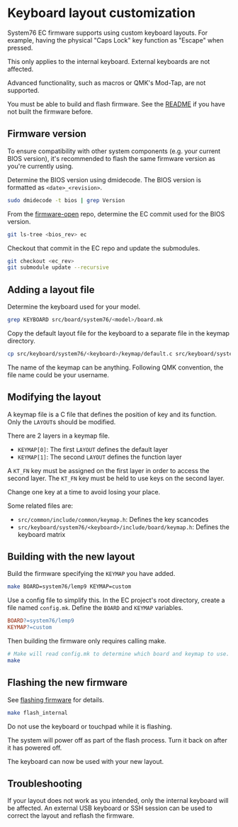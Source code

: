 # Keyboard layout customization

System76 EC firmware supports using custom keyboard layouts. For example,
having the physical "Caps Lock" key function as "Escape" when pressed.

This only applies to the internal keyboard. External keyboards are not
affected.

Advanced functionality, such as macros or QMK's Mod-Tap, are not supported.

You must be able to build and flash firmware. See the [README](../README.md)
if you have not built the firmware before.

## Firmware version

To ensure compatibility with other system components (e.g. your current BIOS
version), it's recommended to flash the same firmware version as you're
currently using.

Determine the BIOS version using dmidecode. The BIOS version is formatted as
`<date>_<revision>`.

```sh
sudo dmidecode -t bios | grep Version
```

From the [firmware-open](https://github.com/system76/firmware-open) repo,
determine the EC commit used for the BIOS version.

```sh
git ls-tree <bios_rev> ec
```

Checkout that commit in the EC repo and update the submodules.

```sh
git checkout <ec_rev>
git submodule update --recursive
```

## Adding a layout file

Determine the keyboard used for your model.

```sh
grep KEYBOARD src/board/system76/<model>/board.mk
```

Copy the default layout file for the keyboard to a separate file in the keymap
directory.

```sh
cp src/keyboard/system76/<keyboard>/keymap/default.c src/keyboard/system76/<keyboard>/keymap/<custom>.c
```

The name of the keymap can be anything. Following QMK convention, the file name
could be your username.

## Modifying the layout

A keymap file is a C file that defines the position of key and its function.
Only the `LAYOUT`s should be modified.

There are 2 layers in a keymap file.

- `KEYMAP[0]`: The first `LAYOUT` defines the default layer
- `KEYMAP[1]`: The second `LAYOUT` defines the function layer

A `KT_FN` key must be assigned on the first layer in order to access the second
layer. The `KT_FN` key must be held to use keys on the second layer.

Change one key at a time to avoid losing your place.

Some related files are:

- `src/common/include/common/keymap.h`: Defines the key scancodes
- `src/keyboard/system76/<keyboard>/include/board/keymap.h`: Defines the
    keyboard matrix

## Building with the new layout

Build the firmware specifying the `KEYMAP` you have added.

```sh
make BOARD=system76/lemp9 KEYMAP=custom
```

Use a config file to simplify this. In the EC project's root directory, create
a file named `config.mk`. Define the `BOARD` and `KEYMAP` variables.

```mk
BOARD?=system76/lemp9
KEYMAP?=custom
```

Then building the firmware only requires calling make.

```sh
# Make will read config.mk to determine which board and keymap to use.
make
```

## Flashing the new firmware

See [flashing firmware](./flashing.md) for details.

```sh
make flash_internal
```

Do not use the keyboard or touchpad while it is flashing.

The system will power off as part of the flash process. Turn it back on after
it has powered off.

The keyboard can now be used with your new layout.

## Troubleshooting

If your layout does not work as you intended, only the internal keyboard will
be affected. An external USB keyboard or SSH session can be used to correct the
layout and reflash the firmware.
